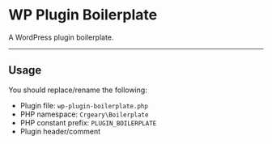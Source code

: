 # WP Plugin Boilerplate

A WordPress plugin boilerplate.

* * *

## Usage

You should replace/rename the following:

* Plugin file: `wp-plugin-boilerplate.php`
* PHP namespace: `Crgeary\Boilerplate`
* PHP constant prefix: `PLUGIN_BOILERPLATE`
* Plugin header/comment
